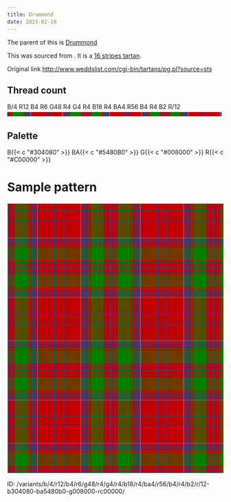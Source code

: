 ```yaml
---
title: Drummond
date: 2023-02-18
---
```

The parent of this is [Drummond](/tartans/b/4/r12/b4/r6/g48/r4/g4/r4/b18/r4/ba4/r56/b4/r4/b2/r/12/)


This was sourced from <no value>.  It is a [16 stripes tartan](/stripes/stripes16/).

Original link http://www.weddslist.com/cgi-bin/tartans/pg.pl?source=sts

## Thread count
B/4 R12 B4 R6 G48 R4 G4 R4 B18 R4 BA4 R56 B4 R4 B2 R/12
![Sett](sett.png)

## Palette
B{{< c "#304080" >}} BA{{< c "#5480B0" >}} G{{< c "#008000" >}} R{{< c "#C00000" >}}

# Sample pattern

![Tartan detail](tartan.png "B/4 R12 B4 R6 G48 R4 G4 R4 B18 R4 BA4 R56 B4 R4 B2 R/12 tartan")

ID: /variants/b/4/r12/b4/r6/g48/r4/g4/r4/b18/r4/ba4/r56/b4/r4/b2/r/12-b304080-ba5480b0-g008000-rc00000/